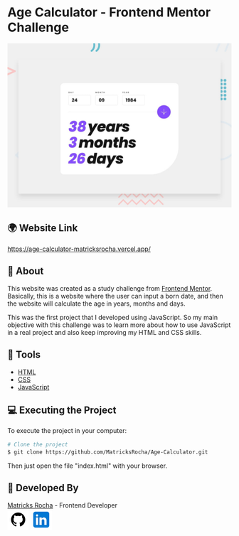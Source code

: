 # Age Calculator - Frontend Mentor Challenge

<a href="https://age-calculator-matricksrocha.vercel.app/">![Design preview for the Age Calculator component coding challenge](./design/desktop-preview.jpg)</a>

## 🌍 Website Link

<a href="https://age-calculator-matricksrocha.vercel.app/">https://age-calculator-matricksrocha.vercel.app/</a>

## 📕 About

This website was created as a study challenge from [Frontend Mentor](https://www.frontendmentor.io). Basically, this is a website where the user can input a born date, and then the website will calculate the age in years, months and days.

This was the first project that I developed using JavaScript. So my main objective with this challenge was to learn more about how to use JavaScript in a real project and also keep improving my HTML and CSS skills.

## 🔨 Tools

- [HTML](https://developer.mozilla.org/en-US/docs/Web/HTML)
- [CSS](https://developer.mozilla.org/en-US/docs/Web/CSS)
- [JavaScript](https://developer.mozilla.org/en-US/docs/Web/JavaScript)

## 💻 Executing the Project

To execute the project in your computer:

```bash
# Clone the project
$ git clone https://github.com/MatricksRocha/Age-Calculator.git
```

Then just open the file "index.html" with your browser.

## 📝 Developed By

[Matricks Rocha](https://github.com/MatricksRocha) - Frontend Developer <br>
[![GitHub Icon](./images/Readme%20Icons/icons8-github-48.png)](https://github.com/MatricksRocha)
[![Linkedin Icon](./images/Readme%20Icons/icons8-linkedin-48.png)](https://www.linkedin.com/in/matricks-rocha/)